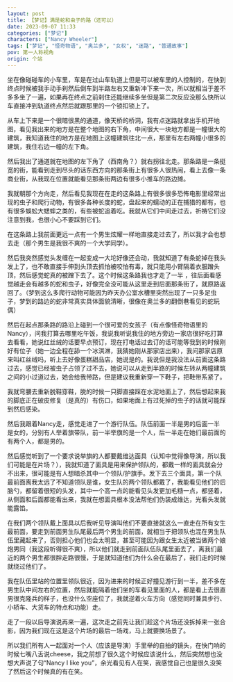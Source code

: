 ```yaml
---
layout: post
title: 【梦记】满是蛇和虫子的路（还可以）
date: 2023-09-07 11:33
categories: ["梦记"]
characters: ["Nancy Wheeler"]
tags: ["梦记", "怪奇物语", "奥兰多", "女权", "迷路", "普通故事"]
pov: 第一人称视角
origin: 个站
---
```


坐在像碰碰车的小车里，车是在过山车轨道上但是可以被车里的人控制的，在快到终点时候被我手动手刹然后倒车到半路左右又重新冲下来一次，所以就相当于差不多多坐了一遍，如果再在终点之前刹住还能继续多坐但是第二次反应没那么快所以车直接冲到轨道终点然后就跟那里的一个锁扣锁上了。

从车上下来是一个很暗很黑的通道，像天桥的桥洞，我有点迷路就拿出手机开地图，看见我出来的地方是在整个地图的右下角，中间很大一块地方都是一幢很大的建筑，我知道我住的地方是在地图上这幢建筑往北一点，那里有左右两幢小很多的建筑，我住右边一幢的左下角。

然后我出了通道就在地图的左下角了（西南角？）就右拐往北走。那条路是一条挺宽的街，能看到走到尽头的话东西方向的那条街上有很多人很热闹，看上去像一条商业街，从我现在位置就能看见那条街两边有很多小推车的路边摊。

我就朝那个方向走，然后看见我现在在走的这条路上有很多很多恐怖电影里经常出现的虫子和爬行动物，有很多各种长度的蛇，盘起来的蠕动的正在捕猎的都有，也有很多蜈蚣大蟋蟀之类的，有些被蛇追着吃。我就从它们中间走过去，祈祷它们没注意到我，也很小心不要踩到它们。

在这条路上我前面更远一点有一个男生炫耀一样地直接走过去了，所以我才会也想去走（那个男生是我很不爽的一个大学同学）。

然后我突然感觉头发缠在一起变成一大坨好像还会动，我就知道了有条蛇掉在我头发上了，也不敢直接手伸到头顶去抓怕被咬怕有毒，就只能用小臂隔着衣服蹭头顶，然后感觉蛇真的被蹭下去了。这个时候这条路我也才走了一半 ，往后面看感觉越走会有越多的蛇和虫子，好像完全没可能从这里走到后面那条街了，就原路返回了。（梦到这么多爬行动物可能因为昨天办公室水槽里突然出现了一只多足虫子，梦到的路边的蛇非常真实具体面貌清晰，很像在奥兰多的翻倒巷看见的蛇玩偶）

然后在起点那条路的路沿上碰到一个很可爱的女孩子（有点像怪奇物语里的Nancy），问我打算去哪里吃午饭，我说我听说我住的地方旁边一家店很好吃打算去看看，她说红丝绒的话要早点预订，现在打电话过去订的话可能等我到的时候刚好有位子（她一边全程在舔一个冰淇淋，我猜她刚从那家店出来），我问那家店原来叫红丝绒吗，听上去好像蛋糕甜品店，她说是的。我说但是我没法从前面这条路过去，感觉已经被虫子占领了过不去，她说可以从走到半路的时候左转从两幢建筑之间的小过道过去，她会给我带路，但是建议我重新穿一下鞋子，把鞋带系紧了。

我就弯腰去重新脱鞋穿鞋，脱的时候一只脚直接踩在水泥地面上了，然后想起来我的脚底正在破皮修复（是真的）有伤口，如果地面上有过死掉的虫子的话就可能踩到然后感染。

然后我跟着Nancy走，感觉走进了一个游行队伍。队伍前面一半是男的后面一半是女的，分别有人举着旗带队，前一半举旗的是一个人，后一半走在她们最前面的有两个人，都是男的。

然后感觉听到了一个要求说举旗的人都要戴维达面具（认知中觉得像导演，所以我们可能是在片场？），我就知道了面具是用来保护领队的，都戴一样的面具就会分不出来，很可能是有人想暗杀其中一个领队/护旗手。发下去三个面具，第一个队最前面离我太远了不知道领队是谁，女生队的两个领队都戴了，我能看见他们的后脑勺，都留着很短的头发，其中一个高一点的能看见头发更加毛糙一点，都竖着，从侧面和后面都能看出来，我就在想面具根本没法帮他们伪装成维达，光看头发就能露馅。

在我们两个领队戴上面具以后我听见导演叫他们不要直接就这么一直走在所有女生最前面，要走到前面男生队尾最后两个男生的前面，就相当于把领队也混在男生队伍里藏起来了，否则担心他们也会太明显，甚至可能因为跟女生太近被当做两个娘炮男同（我这段听得很不爽），所以他们就走到前面队伍队尾里面去了，离我们最近的两个男生都很胖走路很慢，于是就知道他们为什么会在最后了，我们走的时候就绕过他们了。

我在队伍里站的位置里领队很近，因为进来的时候正好撞见游行到一半，差不多在男生队中间左右的位置，然后就能隔着他们坐的车看见里面的人，都是看上去很直男很克隆兵的样子，也没什么空座位了，我就逆着火车方向（感觉同时兼具步行、小轿车、大货车的特点和功能）走。

走了一段以后导演说再来一遍，这次走之前先让我们趁这个片场还没拆掉来一张合影，因为我们现在这是这个片场的最后一场戏，马上就要换场景了。

所以我们所有人一起面对一个人（应该是导演）手里举的自拍的镜头，在快门响的时候七嘴八舌说cheese，我之前想了很久这个时候应该说什么，然后突然想也没想大声说了句“Nancy I like you”，余光看见有人在笑，我感觉自己也是很久没笑了然后这个时候真的有在笑。

